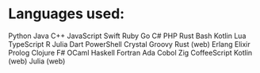 # Languages used:
Python
Java
C++
JavaScript
Swift
Ruby
Go
C#
PHP
Rust
Bash
Kotlin
Lua
TypeScript
R
Julia
Dart
PowerShell
Crystal
Groovy
Rust (web)
Erlang
Elixir
Prolog
Clojure
F#
OCaml
Haskell
Fortran
Ada
Cobol
Zig
CoffeeScript
Kotlin (web)
Julia (web)
